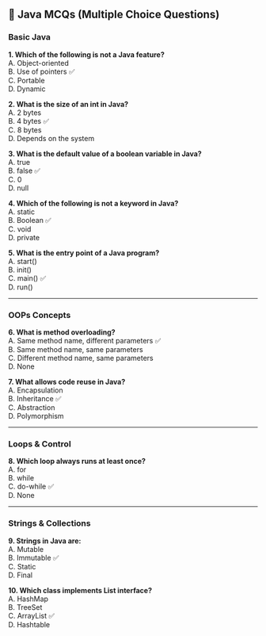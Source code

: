 ## 📘 Java MCQs (Multiple Choice Questions)

### Basic Java

**1. Which of the following is not a Java feature?**  
A. Object-oriented  
B. Use of pointers ✅  
C. Portable  
D. Dynamic

**2. What is the size of an int in Java?**  
A. 2 bytes  
B. 4 bytes ✅  
C. 8 bytes  
D. Depends on the system

**3. What is the default value of a boolean variable in Java?**  
A. true  
B. false ✅  
C. 0  
D. null

**4. Which of the following is not a keyword in Java?**  
A. static  
B. Boolean ✅  
C. void  
D. private

**5. What is the entry point of a Java program?**  
A. start()  
B. init()  
C. main() ✅  
D. run()

---

### OOPs Concepts

**6. What is method overloading?**  
A. Same method name, different parameters ✅  
B. Same method name, same parameters  
C. Different method name, same parameters  
D. None

**7. What allows code reuse in Java?**  
A. Encapsulation  
B. Inheritance ✅  
C. Abstraction  
D. Polymorphism

---

### Loops & Control

**8. Which loop always runs at least once?**  
A. for  
B. while  
C. do-while ✅  
D. None

---

### Strings & Collections

**9. Strings in Java are:**  
A. Mutable  
B. Immutable ✅  
C. Static  
D. Final

**10. Which class implements List interface?**  
A. HashMap  
B. TreeSet  
C. ArrayList ✅  
D. Hashtable
